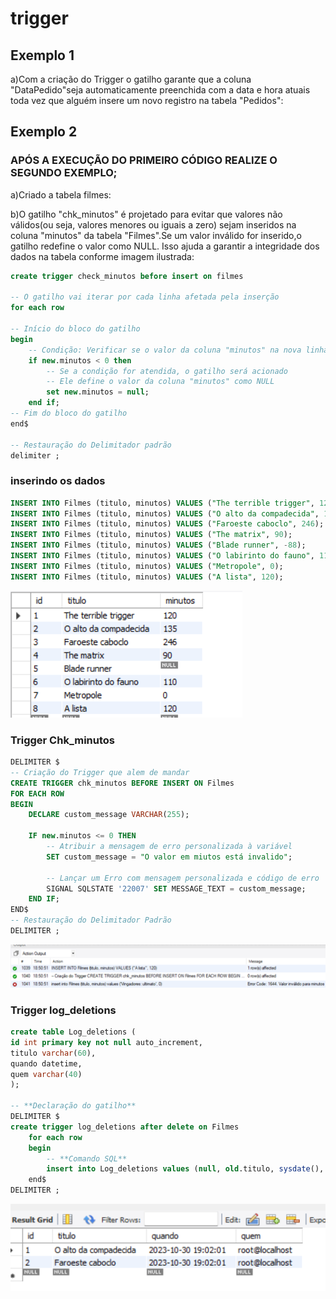 # trigger

## Exemplo 1
a)Com a criação do Trigger o gatilho garante que a coluna "DataPedido"seja automaticamente preenchida com a data e hora atuais toda vez que alguém insere um novo registro na tabela "Pedidos":



## Exemplo 2 
### APÓS A EXECUÇÃO DO PRIMEIRO CÓDIGO REALIZE O SEGUNDO EXEMPLO;

a)Criado a tabela filmes:

b)O gatilho "chk_minutos" é projetado para evitar que valores não válidos(ou seja, valores menores ou iguais a zero) sejam inseridos na coluna "minutos" da tabela "Filmes".Se um valor inválido for inserido,o gatilho redefine o valor como NULL. Isso ajuda a garantir a integridade dos dados na tabela conforme imagem ilustrada:
```sql
create trigger check_minutos before insert on filmes

-- O gatilho vai iterar por cada linha afetada pela inserção
for each row

-- Início do bloco do gatilho
begin
    -- Condição: Verificar se o valor da coluna "minutos" na nova linha ("new.minutos") é menor que 0
    if new.minutos < 0 then
        -- Se a condição for atendida, o gatilho será acionado
        -- Ele define o valor da coluna "minutos" como NULL
        set new.minutos = null;
    end if;
-- Fim do bloco do gatilho
end$

-- Restauração do Delimitador padrão
delimiter ;

```
### inserindo os dados
```sql
INSERT INTO Filmes (titulo, minutos) VALUES ("The terrible trigger", 120);
INSERT INTO Filmes (titulo, minutos) VALUES ("O alto da compadecida", 135);
INSERT INTO Filmes (titulo, minutos) VALUES ("Faroeste caboclo", 246);
INSERT INTO Filmes (titulo, minutos) VALUES ("The matrix", 90);
INSERT INTO Filmes (titulo, minutos) VALUES ("Blade runner", -88);
INSERT INTO Filmes (titulo, minutos) VALUES ("O labirinto do fauno", 110);
INSERT INTO Filmes (titulo, minutos) VALUES ("Metropole", 0);
INSERT INTO Filmes (titulo, minutos) VALUES ("A lista", 120);
```
![erro1](check_minutos.png)

### Trigger Chk_minutos

```sql
DELIMITER $
-- Criação do Trigger que alem de mandar
CREATE TRIGGER chk_minutos BEFORE INSERT ON Filmes
FOR EACH ROW
BEGIN
    DECLARE custom_message VARCHAR(255);

    IF new.minutos <= 0 THEN
        -- Atribuir a mensagem de erro personalizada à variável
        SET custom_message = "O valor em miutos está invalido";

        -- Lançar um Erro com mensagem personalizada e código de erro
        SIGNAL SQLSTATE '22007' SET MESSAGE_TEXT = custom_message;
    END IF;
END$
-- Restauração do Delimitador Padrão
DELIMITER ;
```

![erro2](erro_filme.png)

### Trigger log_deletions
```sql
create table Log_deletions (
id int primary key not null auto_increment,
titulo varchar(60),
quando datetime,
quem varchar(40)
);

-- **Declaração do gatilho**
DELIMITER $
create trigger log_deletions after delete on Filmes
	for each row 
    begin
		-- **Comando SQL**
		insert into Log_deletions values (null, old.titulo, sysdate(), user());
	end$
DELIMITER ;
```
![erro3](Trigger_log_deletions.png)


